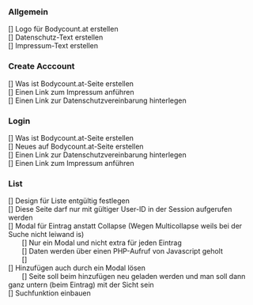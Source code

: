 <h3>Allgemein</h3>
[] Logo für Bodycount.at erstellen <br>
[] Datenschutz-Text erstellen <br>
[] Impressum-Text erstellen

<h3>Create Acccount</h3>
[] Was ist Bodycount.at-Seite erstellen <br>
[] Einen Link zum Impressum anführen <br>
[] Einen Link zur Datenschutzvereinbarung hinterlegen

<h3>Login</h3>
[] Was ist Bodycount.at-Seite erstellen <br>
[] Neues auf Bodycount.at-Seite erstellen <br>
[] Einen Link zur Datenschutzvereinbarung hinterlegen <br>
[] Einen Link zum Impressum anführen

<h3>List</h3>
[] Design für Liste entgültig festlegen <br>
[] Diese Seite darf nur mit gültiger User-ID in der Session aufgerufen werden <br>
[] Modal für Eintrag anstatt Collapse (Wegen Multicollapse weils bei der Suche nicht leiwand is) <br>
&nbsp;&nbsp;&nbsp;&nbsp;&nbsp;&nbsp; [] Nur ein Modal und nicht extra für jeden Eintrag <br>
&nbsp;&nbsp;&nbsp;&nbsp;&nbsp;&nbsp; [] Daten werden über einen PHP-Aufruf von Javascript geholt <br>
&nbsp;&nbsp;&nbsp;&nbsp;&nbsp;&nbsp; []  <br>
[] Hinzufügen auch durch ein Modal lösen <br>
&nbsp;&nbsp;&nbsp;&nbsp;&nbsp;&nbsp; [] Seite soll beim hinzufügen neu geladen werden und man soll dann ganz untern (beim Eintrag) mit der Sicht sein <br>
[] Suchfunktion einbauen <br>
